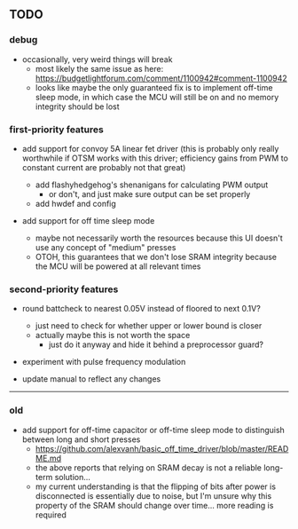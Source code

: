 TODO
----

### debug
  * occasionally, very weird things will break
    - most likely the same issue as here:
      https://budgetlightforum.com/comment/1100942#comment-1100942
    - looks like maybe the only guaranteed fix is to implement off-time sleep
      mode, in which case the MCU will still be on and no memory integrity
      should be lost


### first-priority features
  * add support for convoy 5A linear fet driver
    (this is probably only really worthwhile if OTSM works with this driver;
    efficiency gains from PWM to constant current are probably not that great)
    - add flashyhedgehog's shenanigans for calculating PWM output
      - or don't, and just make sure output can be set properly
    - add hwdef and config

  * add support for off time sleep mode
    - maybe not necessarily worth the resources because this UI doesn't use any
      concept of "medium" presses
    - OTOH, this guarantees that we don't lose SRAM integrity because the MCU
      will be powered at all relevant times


### second-priority features
  * round battcheck to nearest 0.05V instead of floored to next 0.1V?
    - just need to check for whether upper or lower bound is closer
    - actually maybe this is not worth the space
      - just do it anyway and hide it behind a preprocessor guard?

  * experiment with pulse frequency modulation

  * update manual to reflect any changes

--------------------------------------------------------------------------------

### old
  * add support for off-time capacitor or off-time sleep mode to distinguish
    between long and short presses
    - https://github.com/alexvanh/basic_off_time_driver/blob/master/README.md
    - the above reports that relying on SRAM decay is not a reliable
      long-term solution...
    - my current understanding is that the flipping of bits after power is
      disconnected is essentially due to noise, but I'm unsure why this
      property of the SRAM should change over time... more reading is
      required
